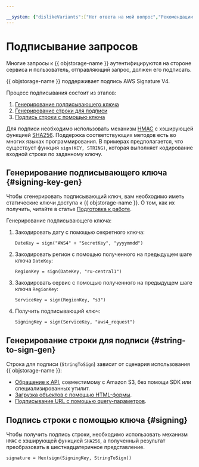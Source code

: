 ```yaml
---

__system: {"dislikeVariants":["Нет ответа на мой вопрос","Рекомендации не помогли","Содержание не соответсвует заголовку","Другое"]}
---
```

# Подписывание запросов

Многие запросы к {{ objstorage-name }} аутентифицируются на стороне сервиса и пользователь, отправляющий запрос, должен его подписать.

{{ objstorage-name }} поддерживает подпись AWS Signature V4.

Процесс подписывания состоит из этапов:

1. [Генерирование подписывающего ключа](#signing-key-gen)
2. [Генерирование строки для подписи](#string-to-sign-gen)
3. [Подпись строки с помощью ключа](#signing)

Для подписи необходимо использовать механизм [HMAC](https://ru.wikipedia.org/wiki/HMAC) с хэширующей функцией [SHA256](https://ru.wikipedia.org/wiki/SHA-2). Поддержка соответствующих методов есть во многих языках программирования. В примерах предполагается, что существует функция `sign(KEY, STRING)`, которая выполняет кодирование входной строки по заданному ключу.


## Генерирование подписывающего ключа {#signing-key-gen}

Чтобы сгенерировать подписывающий ключ, вам необходимо иметь статические ключи доступа к {{ objstorage-name }}. О том, как их получить, читайте в статье [Подготовка к работе](./index.md#before-you-begin).

Генерирование подписывающего ключа:

1. Закодировать дату с помощью секретного ключа:

    ```
    DateKey = sign("AWS4" + "SecretKey", "yyyymmdd")
    ```

2. Закодировать регион с помощью полученного на предыдущем шаге ключа `DateKey`:

    ```
    RegionKey = sign(DateKey, "ru-central1")
    ```

3. Закодировать сервис с помощью полученного на предыдущем шаге ключа `RegionKey`:

    ```
    ServiceKey = sign(RegionKey, "s3")
    ```

4. Получить подписывающий ключ:

    ```
    SigningKey = sign(ServiceKey, "aws4_request")
    ```


## Генерирование строки для подписи {#string-to-sign-gen}

Строка для подписи (`StringToSign`) зависит от сценария использования {{ objstorage-name }}:

- [Обращение к API](./index.md), совместимому с Amazon S3, без помощи SDK или специализированных утилит.
- [Загрузка объектов с помощью HTML-формы](../concepts/presigned-post-forms.md).
- [Подписывание URL с помощью query-параметров](../concepts/pre-signed-urls.md).

## Подпись строки с помощью ключа {#signing}

Чтобы получить подпись строки, необходимо использовать механизм `HMAC` с хэширующей функцией `SHA256`, а полученный результат преобразовать в шестнадцатеричное представление.

```
signature = Hex(sign(SigningKey, StringToSign))
```
